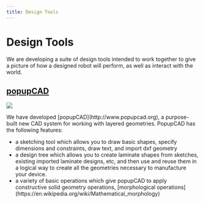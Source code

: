 ```yaml
---
title: Design Tools
---
```


Design Tools
============

We are developing a suite of design tools intended to work together to give a picture of how a designed robot will perform, as well as interact with the world.

<h2><a href="http://www.popupcad.org">popupCAD</a></h2>
<div class="row">
  <div class="col-md-6">
    <img class="img-responsive" src="{{site.base_path}}/assets/images/popupcad.jpg">
  </div>
  <div class="col-md-6">
    <p> We have developed [popupCAD](http://www.popupcad.org), a purpose-built new CAD system for working with layered geometries.  PopupCAD has the following features:</p>
    <ul>
      <li>a sketching tool which allows you to draw basic shapes, specify dimensions and constraints, draw text, and import dxf geometry</li>
      <li>a design tree which allows you to create laminate shapes from sketches, existing imported laminate designs, etc, and then use and reuse them in a logical way to create all the geometries necessary to manufacture your device.</li>
      <li>a variety of basic operations which give popupCAD to apply constructive solid geometry operations, [morphological operations](https://en.wikipedia.org/wiki/Mathematical_morphology)</li>
    </ul>
  </div>
</div>
